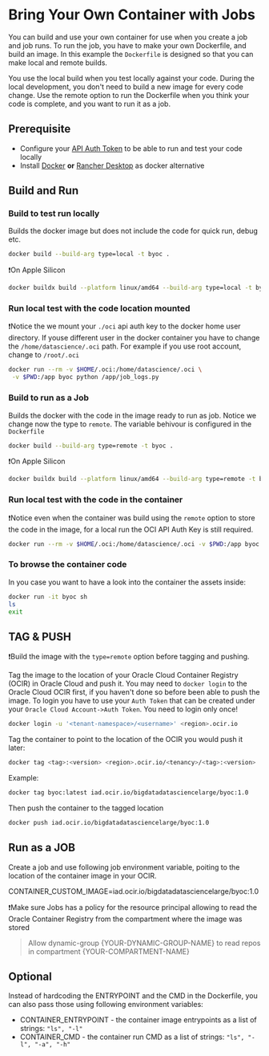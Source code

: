 # Bring Your Own Container with Jobs

You can build and use your own container for use when you create a job and job runs. To run the job, you have to make your own Dockerfile, and build an image. In this example the `Dockerfile` is designed so that you can make local and remote builds.

You use the local build when you test locally against your code. During the local development, you don't need to build a new image for every code change. Use the remote option to run the Dockerfile when you think your code is complete, and you want to run it as a job.

## Prerequisite

- Configure your [API Auth Token](https://docs.oracle.com/en-us/iaas/Content/Registry/Tasks/registrygettingauthtoken.htm) to be able to run and test your code locally
- Install [Docker](<https://docs.docker.com/get-docker>) **or** [Rancher Desktop](<https://rancherdesktop.io/>) as docker alternative

## Build and Run

### Build to test run locally

Builds the docker image but does not include the code for quick run, debug etc.

```bash
docker build --build-arg type=local -t byoc .
```

:exclamation:On Apple Silicon

```bash
docker buildx build --platform linux/amd64 --build-arg type=local -t byoc .
```

### Run local test with the code location mounted

:exclamation:Notice the we mount your `./oci` api auth key to the docker home user directory. If youse different user in the docker container you have to change the `/home/datascience/.oci` path. For example if you use root account, change to `/root/.oci`

```bash
docker run --rm -v $HOME/.oci:/home/datascience/.oci \
 -v $PWD:/app byoc python /app/job_logs.py
```

### Build to run as a Job

Builds the docker with the code in the image ready to run as job. Notice we change now the type to `remote`. The variable behivour is configured in the `Dockerfile`

```bash
docker build --build-arg type=remote -t byoc .
```

:exclamation:On Apple Silicon

```bash
docker buildx build --platform linux/amd64 --build-arg type=remote -t byoc .
```

### Run local test with the code in the container

:exclamation:Notice even when the container was build using the `remote` option to store the code in the image, for a local run the OCI API Auth Key is still required.

```bash
docker run --rm -v $HOME/.oci:/home/datascience/.oci -v $PWD:/app byoc
```

### To browse the container code

In you case you want to have a look into the container the assets inside:

```bash
docker run -it byoc sh
ls
exit
```

## TAG & PUSH

:exclamation:Build the image with the `type=remote` option before tagging and pushing.

Tag the image to the location of your Oracle Cloud Container Registry (OCIR) in Oracle Cloud and push it. You may need to `docker login` to the Oracle Cloud OCIR first, if you haven't done so before been able to push the image. To login you have to use your `Auth Token` that can be created under your `Oracle Cloud Account->Auth Token`. You need to login only once!

```bash
docker login -u '<tenant-namespace>/<username>' <region>.ocir.io
```

Tag the container to point to the location of the OCIR you would push it later:

```bash
docker tag <tag>:<version> <region>.ocir.io/<tenancy>/<tag>:<version>
```

Example:

```bash
docker tag byoc:latest iad.ocir.io/bigdatadatasciencelarge/byoc:1.0
```

Then push the container to the tagged location

```bash
docker push iad.ocir.io/bigdatadatasciencelarge/byoc:1.0
```

## Run as a JOB

Create a job and use following job environment variable, poiting to the location of the container image in your OCIR.

CONTAINER_CUSTOM_IMAGE=iad.ocir.io/bigdatadatasciencelarge/byoc:1.0

:exclamation:Make sure Jobs has a policy for the resource principal allowing to read the Oracle Container Registry from the compartment where the image was stored

> Allow dynamic-group {YOUR-DYNAMIC-GROUP-NAME} to read repos in compartment {YOUR-COMPARTMENT-NAME}

## Optional

Instead of hardcoding the ENTRYPOINT and the CMD in the Dockerfile, you can also pass those using following environment variables:

- CONTAINER_ENTRYPOINT - the container image entrypoints as a list of strings: `"ls", "-l"`
- CONTAINER_CMD - the container run CMD as a list of strings: `"ls", "-l", "-a", "-h"`
